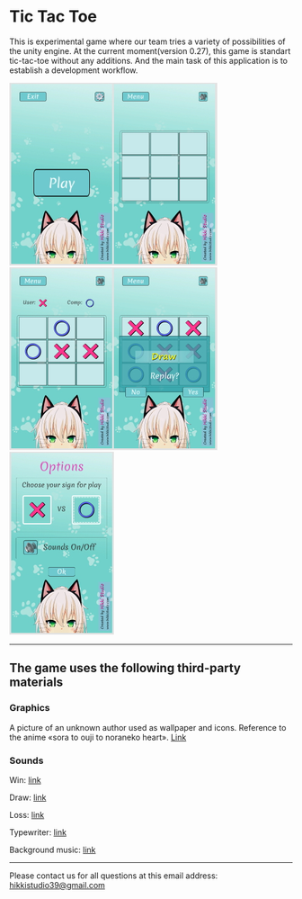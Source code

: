 # Tic Tac Toe
This is experimental game where our team tries a variety of possibilities of the unity engine.
At the current moment(version 0.27), this game is standart tic-tac-toe without any additions.
And the main task of this application is to establish a development workflow.

![Menu and game field](https://github.com/hikkistudio/TicTacToe/blob/main/github_preview/GitHub_GameField.jpg "Menu and game field")
![Gameplay and pop-up window](https://github.com/hikkistudio/TicTacToe/blob/main/github_preview/GitHub_WndEndLvl.jpg "Gameplay and pop-up window")
![Options](https://github.com/hikkistudio/TicTacToe/blob/main/github_preview/GitHub_Options.jpg "Options")

---

## The game uses the following third-party materials

### Graphics

A picture of an unknown author used as wallpaper and icons. Reference to the anime «sora to ouji to noraneko heart».
[Link](https://wallpapercrafter.com/114811-anime-nora-to-oujo-to-noraneko-heart-anime-girls-shachi-yuuri-green-eyes-simple-background-nekomimi.html)

### Sounds

Win:
[link](https://freesound.org/people/Unlistenable/sounds/391539/)

Draw:
[link](https://freesound.org/people/MLaudio/sounds/511484/)

Loss:
[link](https://freesound.org/people/Unlistenable/sounds/391536/)

Typewriter:
[link](https://freesound.org/people/yottasounds/sounds/380137/)

Background music:
[link](https://freesound.org/people/Magntron/sounds/335571/)

---

Please contact us for all questions at this email address:
hikkistudio39@gmail.com

